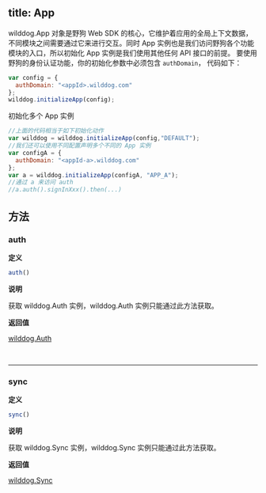 
title: App
---

wilddog.App 对象是野狗 Web SDK 的核心，它维护着应用的全局上下文数据，不同模块之间需要通过它来进行交互。同时 App 实例也是我们访问野狗各个功能模块的入口，所以初始化 App 实例是我们使用其他任何 API 接口的前提。
要使用野狗的身份认证功能，你的初始化参数中必须包含 `authDomain`， 代码如下：

```js
var config = {
  authDomain: "<appId>.wilddog.com"
};
wilddog.initializeApp(config);

```

初始化多个 App 实例

```js
//上面的代码相当于如下初始化动作
var wilddog = wilddog.initializeApp(config,"DEFAULT");
//我们还可以使用不同配置声明多个不同的 App 实例
var configA = {
  authDomain: "<appId-a>.wilddog.com"
};
var a = wilddog.initializeApp(configA, "APP_A");
//通过 a 来访问 auth
//a.auth().signInXxx().then(...)
```

## 方法

### auth

**定义**

```js
auth()
```

**说明**

获取 wilddog.Auth 实例，wilddog.Auth 实例只能通过此方法获取。

**返回值**

[wilddog.Auth](/api/auth/web/Auth.html)

</br>

------

### sync

**定义**

```js
sync()
```

 **说明**

获取 wilddog.Sync 实例，wilddog.Sync 实例只能通过此方法获取。

 **返回值**

[wilddog.Sync](/api/sync/web/api.html#wilddog-Sync)
